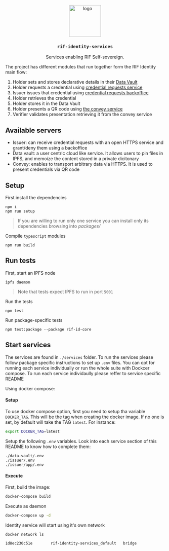 <p align="middle">
    <img src="https://www.rifos.org/assets/img/logo.svg" alt="logo" height="100" >
</p>
<h3 align="middle"><code>rif-identity-services</code></h3>
<p align="middle">
    Services enabling RIF Self-sovereign.
</p>

The project has different modules that run together form the RIF Identity main flow:

1. Holder sets and stores declarative details in their [Data Vault](https://github.com/rsksmart/rif-identity-services/tree/develop/services/data-vault)
2. Holder requests a credential using [credential requests service](https://github.com/rsksmart/rif-identity-services/tree/develop/services/issuer)
3. Issuer issues that credential using [credential requests backoffice](https://github.com/rsksmart/rif-identity-services/tree/develop/services/issuer)
4. Holder retrieves the credential
5. Holder stores it in the Data Vault
6. Holder presents a QR code using [the convey service](https://github.com/rsksmart/rif-identity-services/tree/develop/services/convey)
7. Verifier validates presentation retrieving it from the convey service

## Available servers

- Issuer: can receive credential requests with an open HTTPS service and grant/deny them using a backoffice
- Data vault: a user centric cloud like service. It allows users to pin files in IPFS, and memoize the content stored in a private dicitonary
- Convey: enables to transport arbitrary data via HTTPS. It is used to present credentials via QR code

## Setup

First install the dependencies

```
npm i
npm run setup
```

> If you are willing to run only one service you can install only its dependencies browsing into _packages/_

Compile `typescript` modules

```
npm run build
```

## Run tests

First, start an IPFS node

```
ipfs daemon
```

> Note that tests expect IPFS to run in port `5001`

Run the tests

```
npm test
```

Run package-specific tests

```
npm test:package --package rif-id-core
```

## Start services

The services are found in `./services` folder. To run the services please follow package specific instructions to set up `.env` files. You can opt for running each service individually or run the whole suite with Dockcer compose. To run each service individaully please reffer to service specific README

Using docker compose:

#### Setup

To use docker compose option, first you need to setup tha variable `DOCKER_TAG`. This will be the tag when creating the docker image. If no one is set, by default will take the TAG `latest`. For instance:

```bash
export DOCKER_TAG=latest
```

Setup the following `.env` variables. Look into each service section of this README to know how to complete them:

```text
./data-vault/.env
./issuer/.env
./issuer/app/.env
```

#### Execute

First, build the image:

```bash
docker-compose build 
```

Execute as daemon

```bash
docker-compose up -d
```

Identity service will start using it's own network
```bash
docker network ls
```
```bash
1d8ec230c51e        rif-identity-services_default   bridge              local
```

